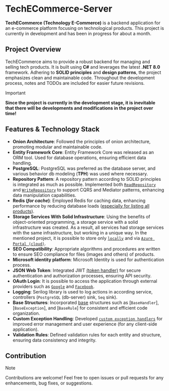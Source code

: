 # TechECommerce-Server

**TechECommerce (Technology E-Commerce)** is a backend application for an e-commerce platform focusing on technological products. This project is currently in development and has been in progress for about a month.

## Project Overview

TechECommerce aims to provide a robust backend for managing and selling tech products. It is built using **C#** and leverages the latest **.NET 8.0** framework. Adhering to **SOLID principles** and **design patterns**, the project emphasizes clean and maintainable code. Throughout the development process, notes and TODOs are included for easier future revisions.

> [!IMPORTANT]
> **Since the project is currently in the development stage, it is inevitable that there will be developments and modifications in the project over time!**

## Features & Technology Stack

- **Onion Architecture**: Followed the principles of onion architecture, promoting modular and maintainable code.
- **Entity Framework Core**: Entity Framework Core was released as an ORM tool. Used for database operations, ensuring efficient data handling.
- **PostgreSQL**: PostgreSQL was preferred as the database server, and various behavior db modeling (**TPH**) was used where necessary.
- **Repository Pattern**: A repository pattern according to SOLID principles is integrated as much as possible. Implemented both [`ReadRepository`](https://github.com/Cenny26/TechECommerce-Server/blob/master/src/Infrastructure/TechECommerceServer.Persistence/Concretes/Repositories/ReadRepository.cs) and [`WriteRepository`](https://github.com/Cenny26/TechECommerce-Server/blob/master/src/Infrastructure/TechECommerceServer.Persistence/Concretes/Repositories/WriteRepository.cs) to support CQRS and Mediator patterns, enhancing data manipulation capabilities.
- **Redis (*for cache*)**: Employed Redis for caching data, enhancing performance by reducing database loads ([especially for listing all products](https://github.com/Cenny26/TechECommerce-Server/blob/master/src/Infrastructure/TechECommerceServer.Infrastructure/Services/Cache/RedisCacheService.cs)).
- **Storage Services With Solid Infrastructure**: Using the benefits of object-oriented programming, a storage service with a solid infrastructure was created. As a result, all services had storage services with the same infrastructure, but working in a unique way. In the mentioned project, it is possible to store only [`locally`](https://github.com/Cenny26/TechECommerce-Server/blob/master/src/Infrastructure/TechECommerceServer.Infrastructure/Services/Storage/Local/LocalStorage.cs) and via [`Azure Portal (cloud)`](https://github.com/Cenny26/TechECommerce-Server/blob/master/src/Infrastructure/TechECommerceServer.Infrastructure/Services/Storage/Azure/AzureStorage.cs).
- **SEO Compatibility**: Appropriate algorithms and procedures are written to ensure SEO compliance for files (images and others) of products.
- **Microsoft identity platform**: Microsoft Identity is used for authentication process.
- **JSON Web Token**: Integrated JWT [(token handler)](https://github.com/Cenny26/TechECommerce-Server/blob/master/src/Infrastructure/TechECommerceServer.Infrastructure/Services/Token/TokenHandler.cs) for secure authentication and authorization processes, ensuring API security.
- **OAuth Login**: It is possible to access the application through external providers such as [`Google`](https://github.com/Cenny26/TechECommerce-Server/blob/master/src/Core/TechECommerceServer.Application/Features/Commands/AppUser/GoogleLogInAppUser) and [`Facebook`](https://github.com/Cenny26/TechECommerce-Server/tree/master/src/Core/TechECommerceServer.Application/Features/Commands/AppUser/FacebookLogInAppUser).
- **Logging**: Serilog library is used to log actions in according service, controllers (`PostgreSQL` (db-server) sink, `Seq` sink).
- **Base Structures**: Incorporated [base](https://github.com/Cenny26/TechECommerce-Server/tree/master/src/Core/TechECommerceServer.Application/Bases) structures such as [`BaseHandler`], [`BaseException`], and [`BaseRule`] for consistent and efficient code organization.
- **Custom Exception Handling**: Developed [`custom exception handlers`](https://github.com/Cenny26/TechECommerce-Server/blob/master/src/Core/TechECommerceServer.Application/Exceptions/ExceptionMiddleware.cs) for improved error management and user experience (for any client-side application).
- **Validation Rules**: Defined validation rules for each entity and structure, ensuring data consistency and integrity.

## Contribution

> [!NOTE]
> Contributions are welcome! Feel free to open issues or pull requests for any enhancements, bug fixes, or suggestions.
